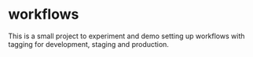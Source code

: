 # workflows
This is a small project to experiment and demo setting up workflows with tagging for development, staging and production.
